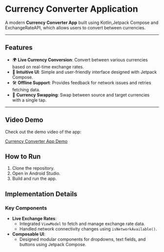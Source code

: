 # Currency Converter Application

A modern **Currency Converter App** built using Kotlin,Jetpack Compose and ExchangeRateAPI, which allows users to convert between currencies. 

---

## Features

- 🌍 **Live Currency Conversion**: Convert between various currencies based on real-time exchange rates.
- 📱 **Intuitive UI**: Simple and user-friendly interface designed with Jetpack Compose.
- 🛠 **Offline Support**: Provides feedback for network issues and retries fetching data.
- 🔄 **Currency Swapping**: Swap between source and target currencies with a single tap.

---

## Video Demo

Check out the demo video of the app:

[Currency Converter App Demo](https://www.youtube.com/shorts/9gChdLadip4)

## How to Run

1. Clone the repository.
2. Open in Android Studio.
3. Build and run the app.

## Implementation Details

### **Key Components**
- **Live Exchange Rates**:
  - Integrated `ViewModel` to fetch and manage exchange rate data.
  - Handled network connectivity changes using `isNetworkAvailable()`.
- **Composable UI**:
  - Designed modular components for dropdowns, text fields, and buttons using Jetpack Compose.
